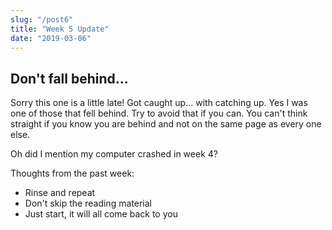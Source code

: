 ```yaml
---
slug: "/post6"
title: "Week 5 Update"
date: "2019-03-06"
---
```


## Don't fall behind...

Sorry this one is a little late! Got caught up... with catching up. Yes I was one of those that fell behind. Try to avoid that if you can. You can't think straight if you know you are behind and not on the same page as every one else. 

Oh did I mention my computer crashed in week 4? 

Thoughts from the past week:
 - Rinse and repeat
 - Don't skip the reading material
 - Just start, it will all come back to you